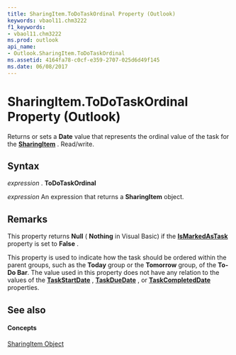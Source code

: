 ```yaml
---
title: SharingItem.ToDoTaskOrdinal Property (Outlook)
keywords: vbaol11.chm3222
f1_keywords:
- vbaol11.chm3222
ms.prod: outlook
api_name:
- Outlook.SharingItem.ToDoTaskOrdinal
ms.assetid: 4164fa78-c0cf-e359-2707-025d6d49f145
ms.date: 06/08/2017
---
```



# SharingItem.ToDoTaskOrdinal Property (Outlook)

Returns or sets a **Date** value that represents the ordinal value of the task for the **[SharingItem](sharingitem-object-outlook.md)** . Read/write.


## Syntax

 _expression_ . **ToDoTaskOrdinal**

 _expression_ An expression that returns a **SharingItem** object.


## Remarks

This property returns **Null** ( **Nothing** in Visual Basic) if the **[IsMarkedAsTask](sharingitem-ismarkedastask-property-outlook.md)** property is set to **False** .

This property is used to indicate how the task should be ordered within the parent groups, such as the **Today** group or the **Tomorrow** group, of the **To-Do Bar**. The value used in this property does not have any relation to the values of the **[TaskStartDate](sharingitem-taskstartdate-property-outlook.md)** , **[TaskDueDate](sharingitem-taskduedate-property-outlook.md)** , or **[TaskCompletedDate](sharingitem-taskcompleteddate-property-outlook.md)** properties.


## See also


#### Concepts


[SharingItem Object](sharingitem-object-outlook.md)


